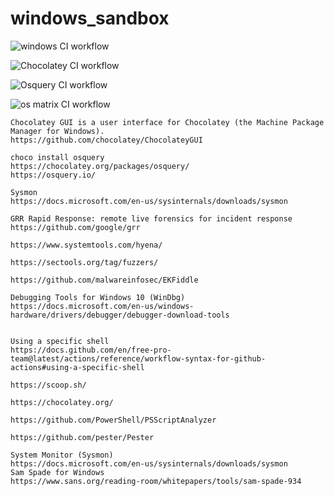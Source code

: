 # windows_sandbox

![windows CI workflow](https://github.com/githubfoam/windows_sandbox/workflows/windows%20CI%20workflow/badge.svg)  

![Chocolatey CI workflow](https://github.com/githubfoam/windows_sandbox/workflows/Chocolatey%20CI%20workflow/badge.svg)  

![Osquery CI workflow](https://github.com/githubfoam/windows_sandbox/workflows/Osquery%20CI%20workflow/badge.svg?branch=master)  

![os matrix CI workflow](https://github.com/githubfoam/windows_sandbox/workflows/os%20matrix%20CI%20workflow/badge.svg?branch=master)  
~~~
Chocolatey GUI is a user interface for Chocolatey (the Machine Package Manager for Windows).
https://github.com/chocolatey/ChocolateyGUI

choco install osquery
https://chocolatey.org/packages/osquery/
https://osquery.io/

Sysmon
https://docs.microsoft.com/en-us/sysinternals/downloads/sysmon

GRR Rapid Response: remote live forensics for incident response
https://github.com/google/grr

https://www.systemtools.com/hyena/

https://sectools.org/tag/fuzzers/

https://github.com/malwareinfosec/EKFiddle

Debugging Tools for Windows 10 (WinDbg)
https://docs.microsoft.com/en-us/windows-hardware/drivers/debugger/debugger-download-tools


~~~
~~~
Using a specific shell
https://docs.github.com/en/free-pro-team@latest/actions/reference/workflow-syntax-for-github-actions#using-a-specific-shell

https://scoop.sh/

https://chocolatey.org/

https://github.com/PowerShell/PSScriptAnalyzer

https://github.com/pester/Pester

~~~

~~~
System Monitor (Sysmon)
https://docs.microsoft.com/en-us/sysinternals/downloads/sysmon
Sam Spade for Windows
https://www.sans.org/reading-room/whitepapers/tools/sam-spade-934
~~~
